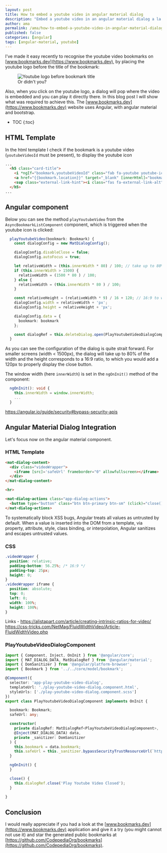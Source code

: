 ```yaml
---
layout: post
title: How to embed a youtube video in angular material dialog
description: "Embed a youtube video in an angular material dialog a la bookmarks.dev way"
author: ama
permalink: /ama/how-to-embed-a-youtube-video-in-angular-material-dialog
published: false
categories: [angular]
tags: [angular-material, youtube]
---
```


I've made it easy recently to recognise the youtube video bookmarks on [www.bookmarks.dev](https://www.bookmarks.dev), by placing the youtube logo before the title 
of the bookmark:
<figure>
  <img src="{{site.url}}/images/posts/embed-youtube-video-in-angular-material-dialog/youtube-bookmark-printscreen.png" alt="Youtube logo before bookmark title"/>
  <figcaption>Or didn't you?</figcaption>
</figure>

Also, when you click on the youtube logo, a dialog will pop where the video is embedded and you can play it directly there.
In this blog post I will show what was required to achieve this. The [www.bookmarks.dev](https://www.bookmarks.dev) website
uses Angular, with angular material and bootstrap.   

<!--more-->

* TOC
{:toc} 



## HTML Template
In the html template I check if the bookmark is a youtube video (`youtubeVideoId` must be present), to display the youtube icon

```html
...
  <h5 class="card-title">
    <i *ngIf="bookmark.youtubeVideoId" class="fab fa-youtube youtube-icon" (click)="playYoutubeVideo(bookmark)" title="Play youtube video"></i>
    <a href="{{bookmark.location}}" target="_blank" [innerHtml]="bookmark.name | highlight: queryText" (click)="onBookmarkLinkClick(bookmark)"></a>
    <sup class="external-link-hint"><i class="fas fa-external-link-alt"></i></sup>
  </h5>
...          
```

## Angular component

Below you can see the method `playYoutubeVideo` from the `AsyncBookmarkListComponent` component, which is triggered when the youtube icon is clicked:

```typescript
  playYoutubeVideo(bookmark: Bookmark) {
    const dialogConfig = new MatDialogConfig();

    dialogConfig.disableClose = false;
    dialogConfig.autoFocus = true;

    let relativeWidth = (this.innerWidth * 80) / 100; // take up to 80% of the screen size
    if (this.innerWidth > 1500) {
      relativeWidth = (1500 * 80 ) / 100;
    } else {
      relativeWidth = (this.innerWidth * 80 ) / 100;
    }

    const relativeHeight = (relativeWidth * 9) / 16 + 120; // 16:9 to which we add 120 px for the dialog action buttons ("close")
    dialogConfig.width = relativeWidth + 'px';
    dialogConfig.height = relativeHeight + 'px';

    dialogConfig.data = {
      bookmark: bookmark
    };

    const dialogRef = this.deleteDialog.open(PlayYoutubeVideoDialogComponent, dialogConfig);
  }
```

As you can see the configuration of the dialog is quite strait forward. For smaller screens (width < 1500px), the dialog
will take up to 80% of the width and the height corresponds to a 16:9 ratio, to which you would add a 120px to properly display
the close button.

The window width (here `innerWidth`) is set in the `ngOnInit()` method of the component:

```typescript
  ngOnInit(): void {
    this.innerWidth = window.innerWidth;
    ...
  }
```

https://angular.io/guide/security#bypass-security-apis

## Angular Material Dialog Integration

Let's focus now on the angular material component. 

### HTML Template

```html
<mat-dialog-content>
  <div class="videoWrapper">
    <iframe [src]='safeUrl' frameborder="0" allowfullscreen></iframe>
  </div>
</mat-dialog-content>

<hr>

<mat-dialog-actions class="app-dialog-actions">
  <button type="button" class="btn btn-primary btn-sm" (click)="close()">Close</button>
</mat-dialog-actions>
```

To systematically block XSS bugs, Angular treats all values as untrusted by default.
 When a value is inserted into the DOM from a template, via property, attribute, style, class binding, or interpolation, Angular sanitizes and escapes untrusted values.

### CSS
```scss
.videoWrapper {
  position: relative;
  padding-bottom: 56.25%; /* 16:9 */
  padding-top: 25px;
  height: 0;
}
.videoWrapper iframe {
  position: absolute;
  top: 0;
  left: 0;
  width: 100%;
  height: 100%;
}
```


Links - https://alistapart.com/article/creating-intrinsic-ratios-for-video/
https://css-tricks.com/NetMag/FluidWidthVideo/Article-FluidWidthVideo.php

### PlayYoutubeVideoDialogComponent

```typescript
import { Component, Inject, OnInit } from '@angular/core';
import { MAT_DIALOG_DATA, MatDialogRef } from '@angular/material';
import { DomSanitizer } from '@angular/platform-browser';
import { Bookmark } from '../../core/model/bookmark';

@Component({
  selector: 'app-play-youtube-video-dialog',
  templateUrl: './play-youtube-video-dialog.component.html',
  styleUrls: ['./play-youtube-video-dialog.component.scss']
})
export class PlayYoutubeVideoDialogComponent implements OnInit {

  bookmark: Bookmark;
  safeUrl: any;

  constructor(
    private dialogRef: MatDialogRef<PlayYoutubeVideoDialogComponent>,
    @Inject(MAT_DIALOG_DATA) data,
    private _sanitizer: DomSanitizer
  ) {
    this.bookmark = data.bookmark;
    this.safeUrl = this._sanitizer.bypassSecurityTrustResourceUrl(`https://www.youtube.com/embed/${this.bookmark.youtubeVideoId}`);
  }

  ngOnInit() {
  }

  close() {
    this.dialogRef.close('Play Youtube Video Closed');
  }

}
```


## Conclusion
 

I would really appreciate if you had a look at the [www.bookmarks.dev](https://www.bookmarks.dev) application and give it a try (you might cannot not use it) 
and star the generated public bookmarks at [https://github.com/CodepediaOrg/bookmarks](https://github.com/CodepediaOrg/bookmarks).
